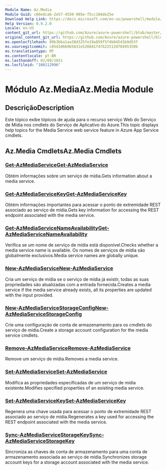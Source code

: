 ```yaml
---
Module Name: Az.Media
Module Guid: c66edca6-2e57-4550-905e-f5cc104de25e
Download Help Link: https://docs.microsoft.com/en-us/powershell/module/az.media
Help Version: 0.9.2.0
Locale: en-US
content_git_url: https://github.com/Azure/azure-powershell/blob/master/src/Media/Media/help/Az.Media.md
original_content_git_url: https://github.com/Azure/azure-powershell/blob/master/src/Media/Media/help/Az.Media.md
ms.openlocfilehash: 89b3bba1aa38d325fe19a859f5f4b845d1b9d53f
ms.sourcegitcommit: c05d3d669b5631e526841f47b22513d78495350b
ms.translationtype: MT
ms.contentlocale: pt-BR
ms.lasthandoff: 02/09/2021
ms.locfileid: "100112996"
---
```

# <span data-ttu-id="17b25-101">Módulo Az.Media</span><span class="sxs-lookup"><span data-stu-id="17b25-101">Az.Media Module</span></span>
## <span data-ttu-id="17b25-102">Descrição</span><span class="sxs-lookup"><span data-stu-id="17b25-102">Description</span></span>
<span data-ttu-id="17b25-103">Este tópico exibe tópicos de ajuda para o recurso serviço Web do Serviço de Mídia nos cmdlets do Serviço de Aplicativo do Azure.</span><span class="sxs-lookup"><span data-stu-id="17b25-103">This topic displays help topics for the Media Service web service feature in Azure App Service cmdlets.</span></span>

## <span data-ttu-id="17b25-104">Az.Media Cmdlets</span><span class="sxs-lookup"><span data-stu-id="17b25-104">Az.Media Cmdlets</span></span>
### [<span data-ttu-id="17b25-105">Get-AzMediaService</span><span class="sxs-lookup"><span data-stu-id="17b25-105">Get-AzMediaService</span></span>](Get-AzMediaService.md)
<span data-ttu-id="17b25-106">Obtém informações sobre um serviço de mídia.</span><span class="sxs-lookup"><span data-stu-id="17b25-106">Gets information about a media service.</span></span>

### [<span data-ttu-id="17b25-107">Get-AzMediaServiceKey</span><span class="sxs-lookup"><span data-stu-id="17b25-107">Get-AzMediaServiceKey</span></span>](Get-AzMediaServiceKey.md)
<span data-ttu-id="17b25-108">Obtém informações importantes para acessar o ponto de extremidade REST associado ao serviço de mídia.</span><span class="sxs-lookup"><span data-stu-id="17b25-108">Gets key information for accessing the REST endpoint associated with the media service.</span></span>

### [<span data-ttu-id="17b25-109">Get-AzMediaServiceNameAvailability</span><span class="sxs-lookup"><span data-stu-id="17b25-109">Get-AzMediaServiceNameAvailability</span></span>](Get-AzMediaServiceNameAvailability.md)
<span data-ttu-id="17b25-110">Verifica se um nome de serviço de mídia está disponível.</span><span class="sxs-lookup"><span data-stu-id="17b25-110">Checks whether a media service name is available.</span></span>
<span data-ttu-id="17b25-111">Os nomes de serviços de mídia são globalmente exclusivos.</span><span class="sxs-lookup"><span data-stu-id="17b25-111">Media service names are globally unique.</span></span>

### [<span data-ttu-id="17b25-112">New-AzMediaService</span><span class="sxs-lookup"><span data-stu-id="17b25-112">New-AzMediaService</span></span>](New-AzMediaService.md)
<span data-ttu-id="17b25-113">Cria um serviço de mídia se o serviço de mídia já existir, todas as suas propriedades são atualizadas com a entrada fornecida.</span><span class="sxs-lookup"><span data-stu-id="17b25-113">Creates a media service if the media service already exists, all its properties are updated with the input provided.</span></span>

### [<span data-ttu-id="17b25-114">New-AzMediaServiceStorageConfig</span><span class="sxs-lookup"><span data-stu-id="17b25-114">New-AzMediaServiceStorageConfig</span></span>](New-AzMediaServiceStorageConfig.md)
<span data-ttu-id="17b25-115">Crie uma configuração de conta de armazenamento para os cmdlets do serviço de mídia.</span><span class="sxs-lookup"><span data-stu-id="17b25-115">Create a storage account configuration for the media service cmdlets.</span></span>

### [<span data-ttu-id="17b25-116">Remove-AzMediaService</span><span class="sxs-lookup"><span data-stu-id="17b25-116">Remove-AzMediaService</span></span>](Remove-AzMediaService.md)
<span data-ttu-id="17b25-117">Remove um serviço de mídia.</span><span class="sxs-lookup"><span data-stu-id="17b25-117">Removes a media service.</span></span>

### [<span data-ttu-id="17b25-118">Set-AzMediaService</span><span class="sxs-lookup"><span data-stu-id="17b25-118">Set-AzMediaService</span></span>](Set-AzMediaService.md)
<span data-ttu-id="17b25-119">Modifica as propriedades especificadas de um serviço de mídia existente.</span><span class="sxs-lookup"><span data-stu-id="17b25-119">Modifies specified properties of an existing media service.</span></span>

### [<span data-ttu-id="17b25-120">Set-AzMediaServiceKey</span><span class="sxs-lookup"><span data-stu-id="17b25-120">Set-AzMediaServiceKey</span></span>](Set-AzMediaServiceKey.md)
<span data-ttu-id="17b25-121">Regenera uma chave usada para acessar o ponto de extremidade REST associado ao serviço de mídia.</span><span class="sxs-lookup"><span data-stu-id="17b25-121">Regenerates a key used for accessing the REST endpoint associated with the media service.</span></span>

### [<span data-ttu-id="17b25-122">Sync-AzMediaServiceStorageKey</span><span class="sxs-lookup"><span data-stu-id="17b25-122">Sync-AzMediaServiceStorageKey</span></span>](Sync-AzMediaServiceStorageKey.md)
<span data-ttu-id="17b25-123">Sincroniza as chaves de conta de armazenamento para uma conta de armazenamento associada ao serviço de mídia.</span><span class="sxs-lookup"><span data-stu-id="17b25-123">Synchronizes storage account keys for a storage account associated with the media service.</span></span>

